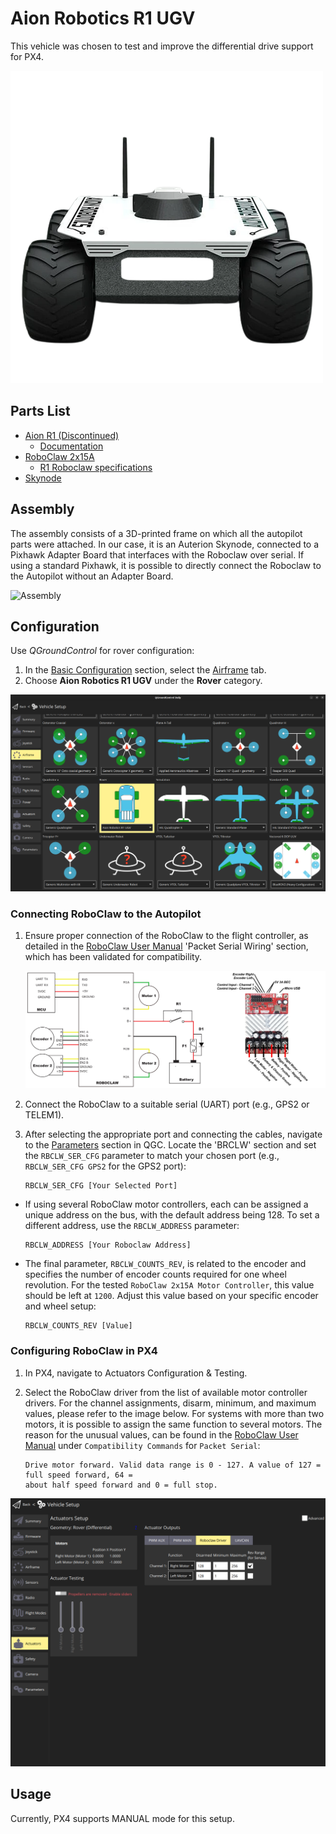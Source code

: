# Aion Robotics R1 UGV

This vehicle was chosen to test and improve the differential drive support for PX4. 

![Aion Robotics R1 UGV](../../assets/airframes/rover/aion_r1/r1_rover_no_bg.png)

## Parts List 

* [Aion R1 (Discontinued)](https://www.aionrobotics.com/)
  * [Documentation](https://github-docs.readthedocs.io/en/latest/r1-ugv.html)
* [RoboClaw 2x15A](https://www.basicmicro.com/RoboClaw-2x15A-Motor-Controller_p_10.html)
  * [R1 Roboclaw specifications](https://resources.basicmicro.com/aion-robotics-r1-autonomous-robot/)
* [Skynode](https://auterion.com/product/skynode/)

## Assembly 

The assembly consists of a 3D-printed frame on which all the autopilot parts were attached. In our case, it is an Auterion Skynode, connected to a Pixhawk Adapter Board that interfaces with the Roboclaw over serial. If using a standard Pixhawk, it is possible to directly connect the Roboclaw to the Autopilot without an Adapter Board. 

![Assembly](../../assets/airframes/rover/aion_r1/r1_assembly.png)

## Configuration

Use *QGroundControl* for rover configuration:

1. In the [Basic Configuration](../config/README.md) section, select the [Airframe](../config/airframe.md) tab.
2. Choose **Aion Robotics R1 UGV** under the **Rover** category.

![Select Airframe](../../assets/airframes/rover/aion_r1/r1_airframe.png)

### Connecting RoboClaw to the Autopilot

1. Ensure proper connection of the RoboClaw to the flight controller, as detailed in the [RoboClaw User Manual](https://downloads.basicmicro.com/docs/roboclaw_user_manual.pdf) 'Packet Serial Wiring' section, which has been validated for compatibility.

   ![Serial Wiring Encoders](../../assets/airframes/rover/aion_r1/wiring_r1.jpg)

2. Connect the RoboClaw to a suitable serial (UART) port (e.g., GPS2 or TELEM1).

3. After selecting the appropriate port and connecting the cables, navigate to the [Parameters](../advanced_config/parameters.md) section in QGC. Locate the 'BRCLW' section and set the `RBCLW_SER_CFG` parameter to match your chosen port (e.g., `RBCLW_SER_CFG GPS2` for the GPS2 port):
   
    ```
    RBCLW_SER_CFG [Your Selected Port]
    ```
- If using several RoboClaw motor controllers, each can be assigned a unique address on the bus, with the default address being 128. To set a different address, use the `RBCLW_ADDRESS` parameter:

  ```
  RBCLW_ADDRESS [Your Roboclaw Address]
  ```

- The final parameter, `RBCLW_COUNTS_REV`, is related to the encoder and specifies the number of encoder counts required for one wheel revolution. For the tested `RoboClaw 2x15A Motor Controller`, this value should be left at `1200`. Adjust this value based on your specific encoder and wheel setup:

  ```
  RBCLW_COUNTS_REV [Value]
  ```

### Configuring RoboClaw in PX4

1. In PX4, navigate to Actuators Configuration & Testing.
2. Select the RoboClaw driver from the list of available motor controller drivers. For the channel assignments, disarm, minimum, and maximum values, please refer to the image below. For systems with more than two motors, it is possible to assign the same function to several motors. The reason for the unusual values, can be found in the [RoboClaw User Manual](https://downloads.basicmicro.com/docs/roboclaw_user_manual.pdf) under `Compatibility Commands` for `Packet Serial`: 

    ```
    Drive motor forward. Valid data range is 0 - 127. A value of 127 = full speed forward, 64 =
    about half speed forward and 0 = full stop.
    ```

![Roboclaw QGC](../../assets/airframes/rover/aion_r1/roboclaw/roboclaw_qgc.png)


## Usage

Currently, PX4 supports MANUAL mode for this setup.

